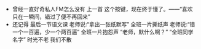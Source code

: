 * 曾经一直好奇私人FM怎么没有 上一首 这个按键，现在终于懂了。——“喜欢只在一瞬间，错过了便不再回来”
* 还记得 最后一节语文课 老师说:“拿出一张纸默写” 全班一片撕纸声 老师说:“错一个一百遍，少一个两百遍” 全班一片抱怨声 “老师，默什么啊？” “全班同学名字” 时光不老 我们不散
